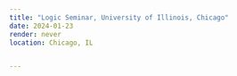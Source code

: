 ```yaml
---
title: "Logic Seminar, University of Illinois, Chicago" 
date: 2024-01-23
render: never
location: Chicago, IL


---
```

